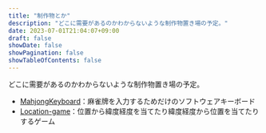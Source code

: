 ```yaml
---
title: "制作物とか"
description: "どこに需要があるのかわからないような制作物置き場の予定。"
date: 2023-07-01T21:04:07+09:00
draft: false
showDate: false
showPagination: false
showTableOfContents: false
---
```


どこに需要があるのかわからないような制作物置き場の予定。

- [MahjongKeyboard](https://github.com/sunset0916/MahjongKeyboard)：麻雀牌を入力するためだけのソフトウェアキーボード
- [Location-game](https://locagame.sunset0916.net/)：位置から緯度経度を当てたり緯度経度から位置を当てたりするゲーム
